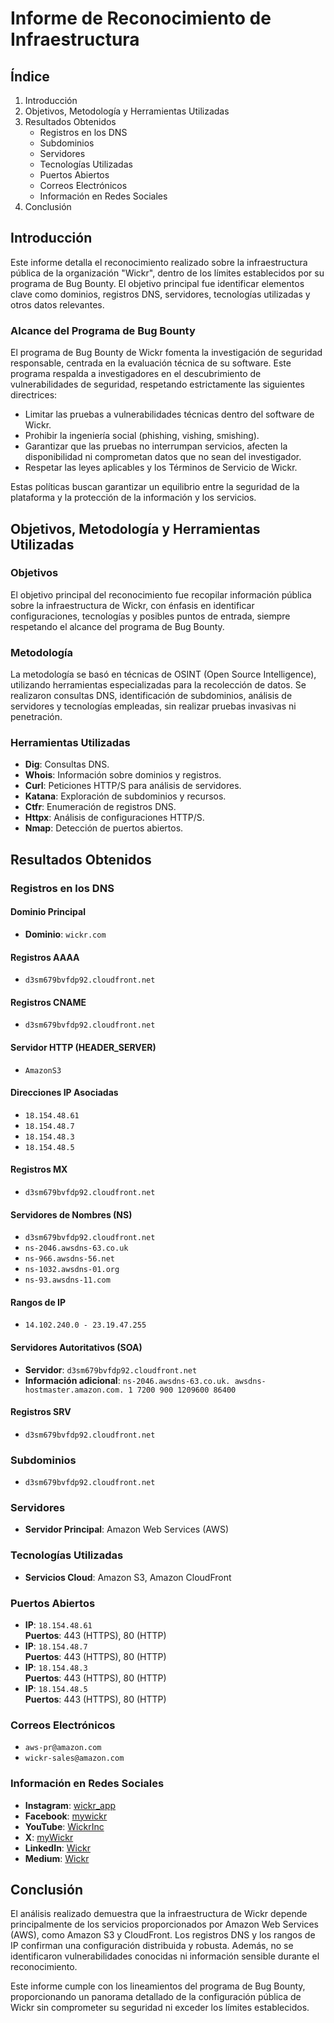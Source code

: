 # Informe de Reconocimiento de Infraestructura

## Índice
1. Introducción
2. Objetivos, Metodología y Herramientas Utilizadas
3. Resultados Obtenidos
   - Registros en los DNS
   - Subdominios
   - Servidores
   - Tecnologías Utilizadas
   - Puertos Abiertos
   - Correos Electrónicos
   - Información en Redes Sociales
4. Conclusión

## Introducción
Este informe detalla el reconocimiento realizado sobre la infraestructura pública de la organización "Wickr", dentro de los límites establecidos por su programa de Bug Bounty. El objetivo principal fue identificar elementos clave como dominios, registros DNS, servidores, tecnologías utilizadas y otros datos relevantes.

### Alcance del Programa de Bug Bounty
El programa de Bug Bounty de Wickr fomenta la investigación de seguridad responsable, centrada en la evaluación técnica de su software. Este programa respalda a investigadores en el descubrimiento de vulnerabilidades de seguridad, respetando estrictamente las siguientes directrices:

- Limitar las pruebas a vulnerabilidades técnicas dentro del software de Wickr.
- Prohibir la ingeniería social (phishing, vishing, smishing).
- Garantizar que las pruebas no interrumpan servicios, afecten la disponibilidad ni comprometan datos que no sean del investigador.
- Respetar las leyes aplicables y los Términos de Servicio de Wickr.

Estas políticas buscan garantizar un equilibrio entre la seguridad de la plataforma y la protección de la información y los servicios.



## Objetivos, Metodología y Herramientas Utilizadas

### Objetivos
El objetivo principal del reconocimiento fue recopilar información pública sobre la infraestructura de Wickr, con énfasis en identificar configuraciones, tecnologías y posibles puntos de entrada, siempre respetando el alcance del programa de Bug Bounty.

### Metodología
La metodología se basó en técnicas de OSINT (Open Source Intelligence), utilizando herramientas especializadas para la recolección de datos. Se realizaron consultas DNS, identificación de subdominios, análisis de servidores y tecnologías empleadas, sin realizar pruebas invasivas ni penetración.

### Herramientas Utilizadas
- **Dig**: Consultas DNS.
- **Whois**: Información sobre dominios y registros.
- **Curl**: Peticiones HTTP/S para análisis de servidores.
- **Katana**: Exploración de subdominios y recursos.
- **Ctfr**: Enumeración de registros DNS.
- **Httpx**: Análisis de configuraciones HTTP/S.
- **Nmap**: Detección de puertos abiertos.

## Resultados Obtenidos

### Registros en los DNS

#### Dominio Principal
- **Dominio**: `wickr.com`

#### Registros AAAA
- `d3sm679bvfdp92.cloudfront.net`

#### Registros CNAME
- `d3sm679bvfdp92.cloudfront.net`

#### Servidor HTTP (HEADER_SERVER)
- `AmazonS3`

#### Direcciones IP Asociadas
- `18.154.48.61`
- `18.154.48.7`
- `18.154.48.3`
- `18.154.48.5`

#### Registros MX
- `d3sm679bvfdp92.cloudfront.net`

#### Servidores de Nombres (NS)
- `d3sm679bvfdp92.cloudfront.net`
- `ns-2046.awsdns-63.co.uk`
- `ns-966.awsdns-56.net`
- `ns-1032.awsdns-01.org`
- `ns-93.awsdns-11.com`

#### Rangos de IP
- `14.102.240.0 - 23.19.47.255`

#### Servidores Autoritativos (SOA)
- **Servidor**: `d3sm679bvfdp92.cloudfront.net`
- **Información adicional**: `ns-2046.awsdns-63.co.uk. awsdns-hostmaster.amazon.com. 1 7200 900 1209600 86400`

#### Registros SRV
- `d3sm679bvfdp92.cloudfront.net`

### Subdominios
- `d3sm679bvfdp92.cloudfront.net`

### Servidores
- **Servidor Principal**: Amazon Web Services (AWS)

### Tecnologías Utilizadas
- **Servicios Cloud**: Amazon S3, Amazon CloudFront

### Puertos Abiertos
- **IP**: `18.154.48.61`  
  **Puertos**: 443 (HTTPS), 80 (HTTP)
- **IP**: `18.154.48.7`  
  **Puertos**: 443 (HTTPS), 80 (HTTP)
- **IP**: `18.154.48.3`  
  **Puertos**: 443 (HTTPS), 80 (HTTP)
- **IP**: `18.154.48.5`  
  **Puertos**: 443 (HTTPS), 80 (HTTP)

### Correos Electrónicos
- `aws-pr@amazon.com`
- `wickr-sales@amazon.com`

### Información en Redes Sociales
- **Instagram**: [wickr_app](https://www.instagram.com/wickr_app)
- **Facebook**: [mywickr](https://www.facebook.com/mywickr/)
- **YouTube**: [WickrInc](https://www.youtube.com/c/WickrInc)
- **X**: [myWickr](https://x.com/myWickr)
- **LinkedIn**: [Wickr](https://www.linkedin.com/company/wickr)
- **Medium**: [Wickr](https://wickr.medium.com)

## Conclusión
El análisis realizado demuestra que la infraestructura de Wickr depende principalmente de los servicios proporcionados por Amazon Web Services (AWS), como Amazon S3 y CloudFront. Los registros DNS y los rangos de IP confirman una configuración distribuida y robusta. Además, no se identificaron vulnerabilidades conocidas ni información sensible durante el reconocimiento.

Este informe cumple con los lineamientos del programa de Bug Bounty, proporcionando un panorama detallado de la configuración pública de Wickr sin comprometer su seguridad ni exceder los límites establecidos.

